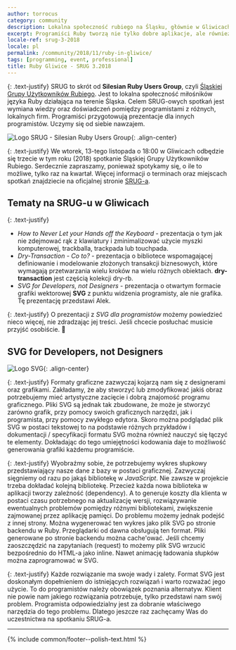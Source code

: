 ```yaml
---
author: torrocus
category: community
description: Lokalna społeczność rubiego na Śląsku, głównie w Gliwicach, zaprasza na SRUG-a 3.2018. Prezentacje na SRUG-u to nie tylko Ruby. Alek będzie opowiadał o SVG.
excerpt: Programiści Ruby tworzą nie tylko dobre aplikacje, ale również wspaniałe lokalne społeczności. Rubiowców ze Śląska zapraszamy na SRUG-a. Więcej w artykule.
locale-ref: srug-3-2018
locale: pl
permalink: /community/2018/11/ruby-in-gliwice/
tags: [programming, event, professional]
title: Ruby Gliwice - SRUG 3.2018
---
```


{: .text-justify}
SRUG to skrót od **Silesian Ruby Users Group**, czyli [Śląskiej Grupy Użytkowników Rubiego](https://fractalsoft.org/pl/spolecznosc/srug).
Jest to lokalna społeczność miłośników języka Ruby działająca na terenie Śląska.
Celem SRUG-owych spotkań jest wymiana wiedzy oraz doświadczeń pomiędzy programistami z różnych, lokalnych firm.
Programiści przygotowują prezentacje dla innych programistów.
Uczymy się od siebie nawzajem.

![Logo SRUG - Silesian Ruby Users Group]({{site.url}}/assets/images/srug/srug-logo.png){: .align-center}

{: .text-justify}
We wtorek, 13-tego listopada o 18:00 w Gliwicach odbędzie się trzecie w tym roku (2018) spotkanie Śląskiej Grupy Użytkowników Rubiego.
Serdecznie zapraszamy, ponieważ spotykamy się, o ile to możliwe, tylko raz na kwartał.
Więcej informacji o terminach oraz miejscach spotkań znajdziecie na oficjalnej stronie <a href='https://srug.pl/' rel='nofollow noopener' target='_blank'>SRUG-a</a>.

## Tematy na SRUG-u w Gliwicach

{: .text-justify}
+ _How to Never Let your Hands off the Keyboard_ - prezentacja o tym jak nie zdejmować rąk z klawiatury i zminimalizować użycie myszki komputerowej, trackballa, trackpada lub touchpada.
+ _Dry-Transaction - Co to?_ - prezentacja o bibliotece wspomagającej definiowanie i modelowanie złożonych transakcji biznesowych, które wymagają przetwarzania wielu kroków na wielu różnych obiektach. **dry-transaction** jest częścią kolekcji dry-rb.
+ _SVG for Developers, not Designers_ - prezentacja o otwartym formacie grafiki wektorowej **SVG** z punktu widzenia programisty, ale nie grafika.
  Tę prezentację przedstawi Alek.

{: .text-justify}
O prezentacji z _SVG dla programistów_ możemy powiedzieć nieco więcej, nie zdradzając jej treści.
Jeśli chcecie posłuchać musicie przyjść osobiście.
🎤


## SVG for Developers, not Designers

![Logo SVG]({{site.url}}/assets/images/svg/svg-logo.svg){: .align-center}

{: .text-justify}
Formaty graficzne zazwyczaj kojarzą nam się z designerami oraz grafikami.
Zakładamy, że aby stworzyć lub zmodyfikować jakiś obraz potrzebujemy mieć artystyczne zacięcie i dobrą znajomość programu graficznego.
Pliki SVG są jednak tak zbudowane, że może je stworzyć zarówno grafik, przy pomocy swoich graficznych narzędzi, jak i programista, przy pomocy zwykłego edytora.
Skoro można podglądać plik SVG w postaci tekstowej to na podstawie różnych przykładów i dokumentacji / specyfikacji formatu SVG można również nauczyć się łączyć te elementy.
Dokładając do tego umiejętności kodowania daje to możliwość generowania grafiki każdemu programiście.

{: .text-justify}
Wyobraźmy sobie, że potrzebujemy wykres słupkowy przedstawiający nasze dane z bazy w postaci graficznej.
Zazwyczaj sięgniemy od razu po jakąś bibliotekę w _JavaScript_.
Nie zawsze w projekcie trzeba dokładać kolejną bibliotekę.
Przecież każda nowa biblioteka w aplikacji tworzy zależność (dependency).
A to generuje koszty dla klienta w postaci czasu potrzebnego na aktualizację wersji, rozwiązywanie ewentualnych problemów pomiędzy różnymi bibliotekami, zwiększenie zajmowanej przez aplikację pamięci.
Do problemu możemy jednak podejść z innej strony.
Można wygenerować ten wykres jako plik SVG po stronie backendu w Ruby.
Przeglądarki od dawna obsługują ten format.
Pliki generowane po stronie backendu można cache'ować.
Jeśli chcemy zaoszczędzić na zapytaniach (request) to możemy plik SVG wrzucić bezpośrednio do HTML-a jako inline.
Nawet animację ładowania słupków można zaprogramować w SVG.

{: .text-justify}
Każde rozwiązanie ma swoje wady i zalety.
Format SVG jest doskonałym dopełnieniem do istniejących rozwiązań i warto rozważać jego użycie.
To do programistów należy obowiązek poznania alternatyw.
Klient nie powie nam jakiego rozwiązania potrzebuje, tylko przedstawi nam swój problem.
Programista odpowiedzialny jest za dobranie właściwego narzędzia do tego problemu.
Dlatego jeszcze raz zachęcamy Was do uczestnictwa na spotkaniu SRUG-a.

----
{% include common/footer--polish-text.html %}
